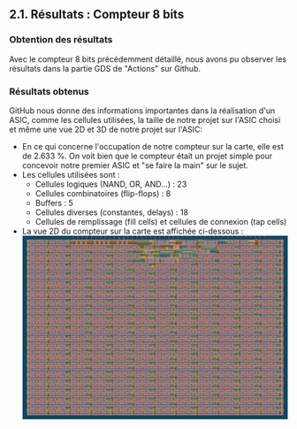 ## 2.1.  Résultats : Compteur 8 bits

### Obtention des résultats

Avec le compteur 8 bits précédemment détaillé, nous avons pu observer les résultats dans la partie GDS de "Actions" sur Github.

### Résultats obtenus

GitHub nous donne des informations importantes dans la réalisation d'un ASIC, comme les cellules utilisées, la taille de notre projet sur l'ASIC choisi et même une vue 2D et 3D de notre projet sur l'ASIC:
  - En ce qui concerne l'occupation de notre compteur sur la carte, elle est de 2.633 %. On voit bien que le compteur était un projet simple pour concevoir notre premier ASIC et "se faire la main" sur le sujet.
  - Les cellules utilisées sont :
      - Cellules logiques (NAND, OR, AND...) : 23
      - Cellules combinatoires (flip-flops) : 8
      - Buffers : 5
      - Cellules diverses (constantes, delays) : 18
      - Cellules de remplissage (fill cells) et cellules de connexion (tap cells)
  - La vue 2D du compteur sur la carte est affichée ci-dessous : 
![Compteur8bits](images/Compteur8bits2D.png)
